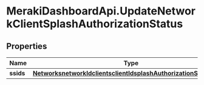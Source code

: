 # MerakiDashboardApi.UpdateNetworkClientSplashAuthorizationStatus

## Properties
Name | Type | Description | Notes
------------ | ------------- | ------------- | -------------
**ssids** | [**NetworksnetworkIdclientsclientIdsplashAuthorizationStatusSsids**](NetworksnetworkIdclientsclientIdsplashAuthorizationStatusSsids.md) |  | 


